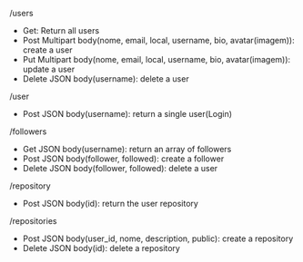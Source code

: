 /users
- Get: Return all users 
- Post Multipart body(nome, email, local, username, bio, avatar(imagem)): create a user
- Put Multipart body(nome, email, local, username, bio, avatar(imagem)): update a user
- Delete JSON body(username): delete a user

/user
- Post JSON body(username): return a single user(Login)

/followers
- Get JSON body(username): return an array of followers
- Post JSON body(follower, followed): create a follower
- Delete JSON body(follower, followed): delete a user

/repository
- Post JSON body(id): return the user repository 

/repositories
- Post JSON body(user_id, nome, description, public): create a repository
- Delete JSON body(id): delete a repository
